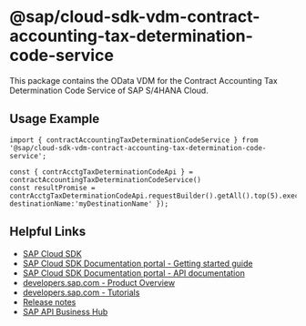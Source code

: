 # @sap/cloud-sdk-vdm-contract-accounting-tax-determination-code-service

This package contains the OData VDM for the Contract Accounting Tax Determination Code Service of SAP S/4HANA Cloud.

## Usage Example
```
import { contractAccountingTaxDeterminationCodeService } from '@sap/cloud-sdk-vdm-contract-accounting-tax-determination-code-service';

const { contrAcctgTaxDeterminationCodeApi } = contractAccountingTaxDeterminationCodeService()
const resultPromise = contrAcctgTaxDeterminationCodeApi.requestBuilder().getAll().top(5).execute({ destinationName:'myDestinationName' });

```

## Helpful Links

- [SAP Cloud SDK](https://github.com/SAP/cloud-sdk-js)
- [SAP Cloud SDK Documentation portal - Getting started guide](https://sap.github.io/cloud-sdk/docs/js/getting-started)
- [SAP Cloud SDK Documentation portal - API documentation](https://sap.github.io/cloud-sdk/docs/js/api)
- [developers.sap.com - Product Overview](https://developers.sap.com/topics/cloud-sdk.html)
- [developers.sap.com - Tutorials](https://developers.sap.com/tutorial-navigator.html?tag=software-product:technology-platform/sap-cloud-sdk&tag=tutorial:type/tutorial&tag=programming-tool:javascript)
- [Release notes](https://help.sap.com/doc/2324e9c3b28748a4ae2ad08166d77675/1.0/en-US/js-index.html)
- [SAP API Business Hub](https://api.sap.com/)

